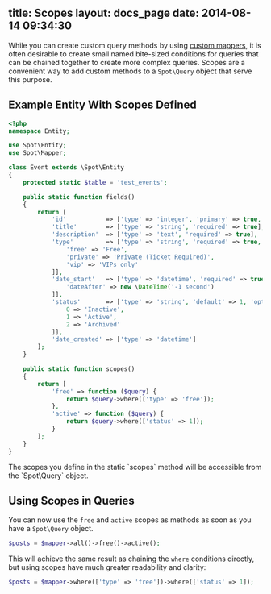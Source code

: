 title: Scopes
layout: docs_page
date: 2014-08-14 09:34:30
---

While you can create custom query methods by using [custom
mappers](/docs/mappers/), it is often desirable to create small named
bite-sized conditions for queries that can be chained together to create more
complex queries.  Scopes are a convenient way to add custom methods to a
`Spot\Query` object that serve this purpose.

## Example Entity With Scopes Defined

```php
<?php
namespace Entity;

use Spot\Entity;
use Spot\Mapper;

class Event extends \Spot\Entity
{
    protected static $table = 'test_events';

    public static function fields()
    {
        return [
            'id'           => ['type' => 'integer', 'primary' => true, 'autoincrement' => true],
            'title'        => ['type' => 'string', 'required' => true],
            'description'  => ['type' => 'text', 'required' => true],
            'type'         => ['type' => 'string', 'required' => true, 'options' => [
                'free' => 'Free',
                'private' => 'Private (Ticket Required)',
                'vip' => 'VIPs only'
            ]],
            'date_start'   => ['type' => 'datetime', 'required' => true, 'validation' => [
                'dateAfter' => new \DateTime('-1 second')
            ]],
            'status'       => ['type' => 'string', 'default' => 1, 'options' => [
                0 => 'Inactive',
                1 => 'Active',
                2 => 'Archived'
            ]],
            'date_created' => ['type' => 'datetime']
        ];
    }

    public static function scopes()
    {
        return [
            'free' => function ($query) {
                return $query->where(['type' => 'free']);
            },
            'active' => function ($query) {
                return $query->where(['status' => 1]);
            }
        ];
    }
}
```

<div class="callout info">
  The scopes you define in the static `scopes` method will be accessible from the
  `Spot\Query` object.
</div>

## Using Scopes in Queries

You can now use the `free` and `active` scopes as methods as soon as you have a
`Spot\Query` object.

```php
$posts = $mapper->all()->free()->active();
```

This will achieve the same result as chaining the `where` conditions directly,
but using scopes have much greater readability and clarity:

```php
$posts = $mapper->where(['type' => 'free'])->where(['status' => 1]);
```


